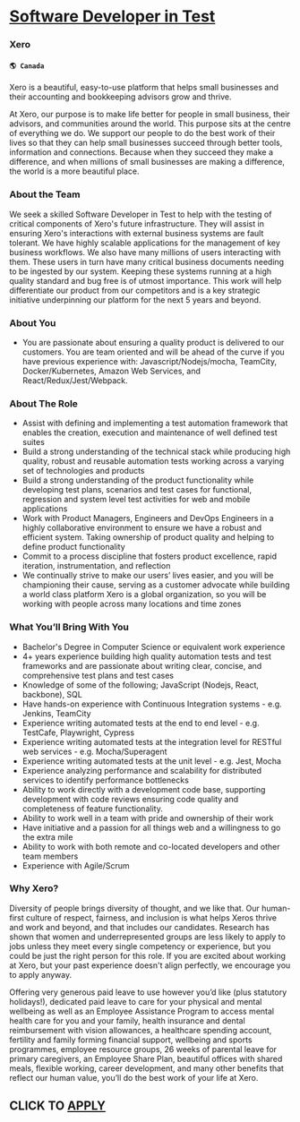 # [Software Developer in Test](https://www.remotewlb.com/apply/software-developer-in-test-77253)  
### Xero  
#### `🌎 Canada`  

Xero is a beautiful, easy-to-use platform that helps small businesses and their accounting and bookkeeping advisors grow and thrive.

At Xero, our purpose is to make life better for people in small business, their advisors, and communities around the world. This purpose sits at the centre of everything we do. We support our people to do the best work of their lives so that they can help small businesses succeed through better tools, information and connections. Because when they succeed they make a difference, and when millions of small businesses are making a difference, the world is a more beautiful place.

### About the Team

We seek a skilled Software Developer in Test to help with the testing of critical components of Xero's future infrastructure. They will assist in ensuring Xero's interactions with external business systems are fault tolerant. We have highly scalable applications for the management of key business workflows. We also have many millions of users interacting with them. These users in turn have many critical business documents needing to be ingested by our system. Keeping these systems running at a high quality standard and bug free is of utmost importance. This work will help differentiate our product from our competitors and is a key strategic initiative underpinning our platform for the next 5 years and beyond.

### About You

  * You are passionate about ensuring a quality product is delivered to our customers. You are team oriented and will be ahead of the curve if you have previous experience with: Javascript/Nodejs/mocha, TeamCity, Docker/Kubernetes, Amazon Web Services, and React/Redux/Jest/Webpack.

### About The Role

  * Assist with defining and implementing a test automation framework that enables the creation, execution and maintenance of well defined test suites
  * Build a strong understanding of the technical stack while producing high quality, robust and reusable automation tests working across a varying set of technologies and products
  * Build a strong understanding of the product functionality while developing test plans, scenarios and test cases for functional, regression and system level test activities for web and mobile applications
  * Work with Product Managers, Engineers and DevOps Engineers in a highly collaborative environment to ensure we have a robust and efficient system. Taking ownership of product quality and helping to define product functionality
  * Commit to a process discipline that fosters product excellence, rapid iteration, instrumentation, and reflection
  * We continually strive to make our users’ lives easier, and you will be championing their cause, serving as a customer advocate while building a world class platform Xero is a global organization, so you will be working with people across many locations and time zones

### What You’ll Bring With You

  * Bachelor's Degree in Computer Science or equivalent work experience
  * 4+ years experience building high quality automation tests and test frameworks and are passionate about writing clear, concise, and comprehensive test plans and test cases
  * Knowledge of some of the following; JavaScript (Nodejs, React, backbone), SQL
  * Have hands-on experience with Continuous Integration systems - e.g. Jenkins, TeamCity
  * Experience writing automated tests at the end to end level - e.g. TestCafe, Playwright, Cypress
  * Experience writing automated tests at the integration level for RESTful web services - e.g. Mocha/Superagent
  * Experience writing automated tests at the unit level - e.g. Jest, Mocha
  * Experience analyzing performance and scalability for distributed services to identify performance bottlenecks
  * Ability to work directly with a development code base, supporting development with code reviews ensuring code quality and completeness of feature functionality.
  * Ability to work well in a team with pride and ownership of their work
  * Have initiative and a passion for all things web and a willingness to go the extra mile
  * Ability to work with both remote and co-located developers and other team members
  * Experience with Agile/Scrum

### Why Xero?

Diversity of people brings diversity of thought, and we like that. Our human-first culture of respect, fairness, and inclusion is what helps Xeros thrive and work and beyond, and that includes our candidates. Research has shown that women and underrepresented groups are less likely to apply to jobs unless they meet every single competency or experience, but you could be just the right person for this role. If you are excited about working at Xero, but your past experience doesn't align perfectly, we encourage you to apply anyway.

Offering very generous paid leave to use however you’d like (plus statutory holidays!), dedicated paid leave to care for your physical and mental wellbeing as well as an Employee Assistance Program to access mental health care for you and your family, health insurance and dental reimbursement with vision allowances, a healthcare spending account, fertility and family forming financial support, wellbeing and sports programmes, employee resource groups, 26 weeks of parental leave for primary caregivers, an Employee Share Plan, beautiful offices with shared meals, flexible working, career development, and many other benefits that reflect our human value, you’ll do the best work of your life at Xero.

  
## CLICK TO [APPLY](https://www.remotewlb.com/apply/software-developer-in-test-77253)

